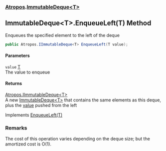 ### [Atropos](Atropos.md 'Atropos').[ImmutableDeque&lt;T&gt;](ImmutableDeque_T_.md 'Atropos.ImmutableDeque&lt;T&gt;')
## ImmutableDeque&lt;T&gt;.EnqueueLeft(T) Method
Enqueues the specified element to the left of the deque  
```csharp
public Atropos.IImmutableDeque<T> EnqueueLeft(T value);
```
#### Parameters
<a name='Atropos_ImmutableDeque_T__EnqueueLeft(T)_value'></a>
`value` [T](ImmutableDeque_T_.md#Atropos_ImmutableDeque_T__T 'Atropos.ImmutableDeque&lt;T&gt;.T')  
The value to enqueue
  
#### Returns
[Atropos.IImmutableDeque&lt;](IImmutableDeque_T_.md 'Atropos.IImmutableDeque&lt;T&gt;')[T](ImmutableDeque_T_.md#Atropos_ImmutableDeque_T__T 'Atropos.ImmutableDeque&lt;T&gt;.T')[&gt;](IImmutableDeque_T_.md 'Atropos.IImmutableDeque&lt;T&gt;')  
A new [ImmutableDeque&lt;T&gt;](ImmutableDeque_T_.md 'Atropos.ImmutableDeque&lt;T&gt;') that contains the same elements as this deque, plus the [value](ImmutableDeque_T__EnqueueLeft(T).md#Atropos_ImmutableDeque_T__EnqueueLeft(T)_value 'Atropos.ImmutableDeque&lt;T&gt;.EnqueueLeft(T).value') pushed from the left

Implements [EnqueueLeft(T)](IImmutableDeque_T__EnqueueLeft(T).md 'Atropos.IImmutableDeque&lt;T&gt;.EnqueueLeft(T)')  
### Remarks
The cost of this operation varies depending on the deque size; but the amortized cost is O(1).  
